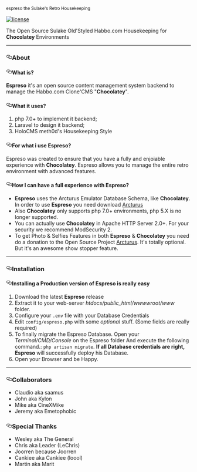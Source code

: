 <article class="markdown-body entry-content" itemprop="text"><p><a href="https://camo.githubusercontent.com/ab602edc01d28c8e54d39658427e02eb26753b3f/687474703a2f2f7777772e686162626372617a792e6e65742f7265736f75726365732f666f6e74732f3132332f6573707265736f2e676966" target="_blank"><img src="https://camo.githubusercontent.com/ab602edc01d28c8e54d39658427e02eb26753b3f/687474703a2f2f7777772e686162626372617a792e6e65742f7265736f75726365732f666f6e74732f3132332f6573707265736f2e676966" alt="" data-canonical-src="http://www.habbcrazy.net/resources/fonts/123/espreso.gif" style="max-width:100%;"></a>
<br><sup>espreso the Sulake's Retro Housekeeping</sup></p>

<p><a href="/sant0ro/espreso/blob/master"><img src="https://camo.githubusercontent.com/b0224997019dec4e51d692c722ea9bee2818c837/68747470733a2f2f696d672e736869656c64732e696f2f6769746875622f6c6963656e73652f6d6173686170652f6170697374617475732e737667" alt="license" data-canonical-src="https://img.shields.io/github/license/mashape/apistatus.svg" style="max-width:100%;"></a></p>

<p>The Open Source Sulake Old'Styled Habbo.com Housekeeping for <strong>Chocolatey</strong> Environments</p>

<hr>

<h3><a id="user-content-about" class="anchor" href="#about" aria-hidden="true"><svg aria-hidden="true" class="octicon octicon-link" height="16" version="1.1" viewBox="0 0 16 16" width="16"><path fill-rule="evenodd" d="M4 9h1v1H4c-1.5 0-3-1.69-3-3.5S2.55 3 4 3h4c1.45 0 3 1.69 3 3.5 0 1.41-.91 2.72-2 3.25V8.59c.58-.45 1-1.27 1-2.09C10 5.22 8.98 4 8 4H4c-.98 0-2 1.22-2 2.5S3 9 4 9zm9-3h-1v1h1c1 0 2 1.22 2 2.5S13.98 12 13 12H9c-.98 0-2-1.22-2-2.5 0-.83.42-1.64 1-2.09V6.25c-1.09.53-2 1.84-2 3.25C6 11.31 7.55 13 9 13h4c1.45 0 3-1.69 3-3.5S14.5 6 13 6z"></path></svg></a>About</h3>

<h4><a id="user-content-what-is" class="anchor" href="#what-is" aria-hidden="true"><svg aria-hidden="true" class="octicon octicon-link" height="16" version="1.1" viewBox="0 0 16 16" width="16"><path fill-rule="evenodd" d="M4 9h1v1H4c-1.5 0-3-1.69-3-3.5S2.55 3 4 3h4c1.45 0 3 1.69 3 3.5 0 1.41-.91 2.72-2 3.25V8.59c.58-.45 1-1.27 1-2.09C10 5.22 8.98 4 8 4H4c-.98 0-2 1.22-2 2.5S3 9 4 9zm9-3h-1v1h1c1 0 2 1.22 2 2.5S13.98 12 13 12H9c-.98 0-2-1.22-2-2.5 0-.83.42-1.64 1-2.09V6.25c-1.09.53-2 1.84-2 3.25C6 11.31 7.55 13 9 13h4c1.45 0 3-1.69 3-3.5S14.5 6 13 6z"></path></svg></a>What is?</h4>

<p><strong>Espreso</strong> it's an open source content management system backend to manage the Habbo.com Clone'CMS "<strong>Chocolatey</strong>".</p>

<h4><a id="user-content-what-it-uses" class="anchor" href="#what-it-uses" aria-hidden="true"><svg aria-hidden="true" class="octicon octicon-link" height="16" version="1.1" viewBox="0 0 16 16" width="16"><path fill-rule="evenodd" d="M4 9h1v1H4c-1.5 0-3-1.69-3-3.5S2.55 3 4 3h4c1.45 0 3 1.69 3 3.5 0 1.41-.91 2.72-2 3.25V8.59c.58-.45 1-1.27 1-2.09C10 5.22 8.98 4 8 4H4c-.98 0-2 1.22-2 2.5S3 9 4 9zm9-3h-1v1h1c1 0 2 1.22 2 2.5S13.98 12 13 12H9c-.98 0-2-1.22-2-2.5 0-.83.42-1.64 1-2.09V6.25c-1.09.53-2 1.84-2 3.25C6 11.31 7.55 13 9 13h4c1.45 0 3-1.69 3-3.5S14.5 6 13 6z"></path></svg></a>What it uses?</h4>

<ol>
<li>php 7.0+ to implement it backend;</li>
<li>Laravel to design it backend;</li>
<li>HoloCMS meth0d's Housekeeping Style</li>
</ol>

<h4><a id="user-content-for-what-i-use-espreso" class="anchor" href="#for-what-i-use-espreso" aria-hidden="true"><svg aria-hidden="true" class="octicon octicon-link" height="16" version="1.1" viewBox="0 0 16 16" width="16"><path fill-rule="evenodd" d="M4 9h1v1H4c-1.5 0-3-1.69-3-3.5S2.55 3 4 3h4c1.45 0 3 1.69 3 3.5 0 1.41-.91 2.72-2 3.25V8.59c.58-.45 1-1.27 1-2.09C10 5.22 8.98 4 8 4H4c-.98 0-2 1.22-2 2.5S3 9 4 9zm9-3h-1v1h1c1 0 2 1.22 2 2.5S13.98 12 13 12H9c-.98 0-2-1.22-2-2.5 0-.83.42-1.64 1-2.09V6.25c-1.09.53-2 1.84-2 3.25C6 11.31 7.55 13 9 13h4c1.45 0 3-1.69 3-3.5S14.5 6 13 6z"></path></svg></a>For what i use Espreso?</h4>

<p>Espreso was created to ensure that you have a fully and enjoiable experience with <strong>Chocolatey</strong>. Espreso allows you to manage the entire retro environment with advanced features.</p>

<h4><a id="user-content-how-i-can-have-a-full-experience-with-espreso" class="anchor" href="#how-i-can-have-a-full-experience-with-espreso" aria-hidden="true"><svg aria-hidden="true" class="octicon octicon-link" height="16" version="1.1" viewBox="0 0 16 16" width="16"><path fill-rule="evenodd" d="M4 9h1v1H4c-1.5 0-3-1.69-3-3.5S2.55 3 4 3h4c1.45 0 3 1.69 3 3.5 0 1.41-.91 2.72-2 3.25V8.59c.58-.45 1-1.27 1-2.09C10 5.22 8.98 4 8 4H4c-.98 0-2 1.22-2 2.5S3 9 4 9zm9-3h-1v1h1c1 0 2 1.22 2 2.5S13.98 12 13 12H9c-.98 0-2-1.22-2-2.5 0-.83.42-1.64 1-2.09V6.25c-1.09.53-2 1.84-2 3.25C6 11.31 7.55 13 9 13h4c1.45 0 3-1.69 3-3.5S14.5 6 13 6z"></path></svg></a>How I can have a full experience with Espreso?</h4>

<ul>
<li><strong>Espreso</strong> uses the Arcturus Emulator Database Schema, like <strong>Chocolatey</strong>. In order to use <strong>Espreso</strong> you need download <a href="http://arcturus.wf">Arcturus</a></li>
<li>Also <strong>Chocolatey</strong> only supports php 7.0+ environments, php 5.X is no longer supported.</li>
<li>You can actually use <strong>Chocolatey</strong> in Apache HTTP Server 2.0+. For your security we recommend ModSecurity 2.</li>
<li>To get Photo &amp; Selfies Features in both <strong>Espreso</strong> &amp; <strong>Chocolatey</strong> you need do a donation to the Open Source Project <a href="http://arcturus.wf">Arcturus</a>. It's totally optional. But it's an awesome show stopper feature.</li>
</ul>

<hr>

<h3><a id="user-content-installation" class="anchor" href="#installation" aria-hidden="true"><svg aria-hidden="true" class="octicon octicon-link" height="16" version="1.1" viewBox="0 0 16 16" width="16"><path fill-rule="evenodd" d="M4 9h1v1H4c-1.5 0-3-1.69-3-3.5S2.55 3 4 3h4c1.45 0 3 1.69 3 3.5 0 1.41-.91 2.72-2 3.25V8.59c.58-.45 1-1.27 1-2.09C10 5.22 8.98 4 8 4H4c-.98 0-2 1.22-2 2.5S3 9 4 9zm9-3h-1v1h1c1 0 2 1.22 2 2.5S13.98 12 13 12H9c-.98 0-2-1.22-2-2.5 0-.83.42-1.64 1-2.09V6.25c-1.09.53-2 1.84-2 3.25C6 11.31 7.55 13 9 13h4c1.45 0 3-1.69 3-3.5S14.5 6 13 6z"></path></svg></a>Installation</h3>

<h4><a id="user-content-installing-a-production-version-of-espreso-is-really-easy" class="anchor" href="#installing-a-production-version-of-espreso-is-really-easy" aria-hidden="true"><svg aria-hidden="true" class="octicon octicon-link" height="16" version="1.1" viewBox="0 0 16 16" width="16"><path fill-rule="evenodd" d="M4 9h1v1H4c-1.5 0-3-1.69-3-3.5S2.55 3 4 3h4c1.45 0 3 1.69 3 3.5 0 1.41-.91 2.72-2 3.25V8.59c.58-.45 1-1.27 1-2.09C10 5.22 8.98 4 8 4H4c-.98 0-2 1.22-2 2.5S3 9 4 9zm9-3h-1v1h1c1 0 2 1.22 2 2.5S13.98 12 13 12H9c-.98 0-2-1.22-2-2.5 0-.83.42-1.64 1-2.09V6.25c-1.09.53-2 1.84-2 3.25C6 11.31 7.55 13 9 13h4c1.45 0 3-1.69 3-3.5S14.5 6 13 6z"></path></svg></a>Installing a Production version of Espreso is really easy</h4>

<ol>
<li>Download the latest <strong>Espreso</strong> release</li>
<li>Extract it to your web-server <i>htdocs/public_html/wwwwroot/www</i> folder.</li>
<li>Configure your <code>.env</code> file with your Database Credentials</li>
<li>Edit <code>config/espreso.php</code> with some <i>optional</i> stuff. (Some fields are really required)</li>
<li>To finally migrate the Espreso Database. Open your <i>Terminal/CMD/Console</i> on the Espreso folder And execute the following command.: <code>php artisan migrate</code>. <strong>If all Database credentials are right, Espreso</strong> will successfully deploy his Database.</li>
<li>Open your Browser and be Happy.</li>
</ol>

<hr>

<h3><a id="user-content-collaborators" class="anchor" href="#collaborators" aria-hidden="true"><svg aria-hidden="true" class="octicon octicon-link" height="16" version="1.1" viewBox="0 0 16 16" width="16"><path fill-rule="evenodd" d="M4 9h1v1H4c-1.5 0-3-1.69-3-3.5S2.55 3 4 3h4c1.45 0 3 1.69 3 3.5 0 1.41-.91 2.72-2 3.25V8.59c.58-.45 1-1.27 1-2.09C10 5.22 8.98 4 8 4H4c-.98 0-2 1.22-2 2.5S3 9 4 9zm9-3h-1v1h1c1 0 2 1.22 2 2.5S13.98 12 13 12H9c-.98 0-2-1.22-2-2.5 0-.83.42-1.64 1-2.09V6.25c-1.09.53-2 1.84-2 3.25C6 11.31 7.55 13 9 13h4c1.45 0 3-1.69 3-3.5S14.5 6 13 6z"></path></svg></a>Collaborators</h3>

<ul>
<li>Claudio aka saamus</li>
<li>John aka Kylon</li>
<li>Mike aka CineXMike</li>
<li>Jeremy aka Emetophobic</li>
</ul>

<h3><a id="user-content-special-thanks" class="anchor" href="#special-thanks" aria-hidden="true"><svg aria-hidden="true" class="octicon octicon-link" height="16" version="1.1" viewBox="0 0 16 16" width="16"><path fill-rule="evenodd" d="M4 9h1v1H4c-1.5 0-3-1.69-3-3.5S2.55 3 4 3h4c1.45 0 3 1.69 3 3.5 0 1.41-.91 2.72-2 3.25V8.59c.58-.45 1-1.27 1-2.09C10 5.22 8.98 4 8 4H4c-.98 0-2 1.22-2 2.5S3 9 4 9zm9-3h-1v1h1c1 0 2 1.22 2 2.5S13.98 12 13 12H9c-.98 0-2-1.22-2-2.5 0-.83.42-1.64 1-2.09V6.25c-1.09.53-2 1.84-2 3.25C6 11.31 7.55 13 9 13h4c1.45 0 3-1.69 3-3.5S14.5 6 13 6z"></path></svg></a>Special Thanks</h3>

<ul>
<li>Wesley aka The General</li>
<li>Chris aka Leader (LeChris)</li>
<li>Joorren because Joorren</li>
<li>Cankiee aka Cankiee (loool)</li>
<li>Martin aka Marit</li>
</ul>
</article>
